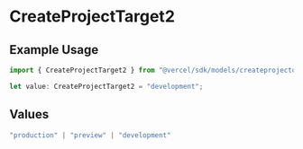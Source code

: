 # CreateProjectTarget2

## Example Usage

```typescript
import { CreateProjectTarget2 } from "@vercel/sdk/models/createprojectop.js";

let value: CreateProjectTarget2 = "development";
```

## Values

```typescript
"production" | "preview" | "development"
```
